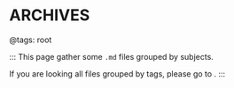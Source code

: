 # ARCHIVES

@tags: root

:::
This page gather some `.md` files grouped by subjects.

If you are looking all files grouped by tags, please go to [](/en/categories.md "#").
:::
